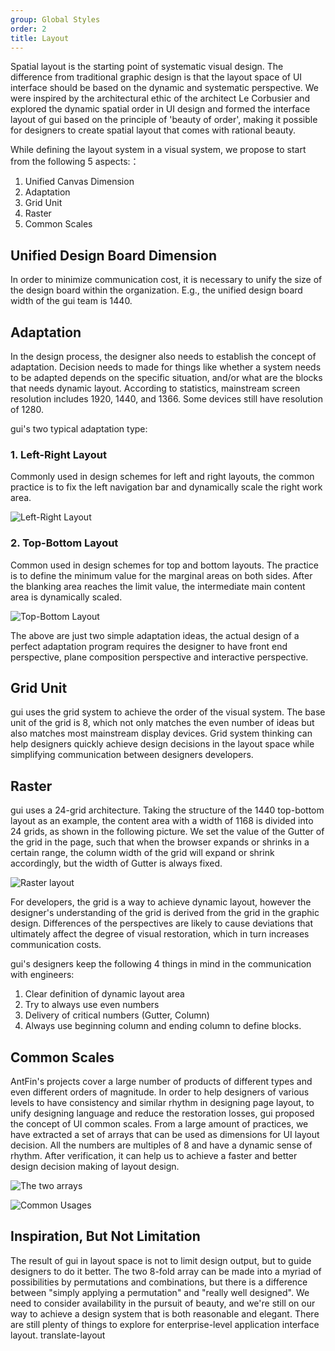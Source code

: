 ```yaml
---
group: Global Styles
order: 2
title: Layout
---
```


Spatial layout is the starting point of systematic visual design. The difference from traditional graphic design is that the layout space of UI interface should be based on the dynamic and systematic perspective. We were inspired by the architectural ethic of the architect Le Corbusier and explored the dynamic spatial order in UI design and formed the interface layout of gui based on the principle of 'beauty of order', making it possible for designers to create spatial layout that comes with rational beauty.

While defining the layout system in a visual system, we propose to start from the following 5 aspects:：

1. Unified Canvas Dimension
2. Adaptation
3. Grid Unit
4. Raster
5. Common Scales

## Unified Design Board Dimension

In order to minimize communication cost, it is necessary to unify the size of the design board within the organization. E.g., the unified design board width of the gui team is 1440.

## Adaptation

In the design process, the designer also needs to establish the concept of adaptation. Decision needs to made for things like whether a system needs to be adapted depends on the specific situation, and/or what are the blocks that needs dynamic layout. According to statistics, mainstream screen resolution includes 1920, 1440, and 1366. Some devices still have resolution of 1280.

gui's two typical adaptation type:

### 1. Left-Right Layout

Commonly used in design schemes for left and right layouts, the common practice is to fix the left navigation bar and dynamically scale the right work area.

![Left-Right Layout](https://gw.alipayobjects.com/zos/rmsportal/vSqMhPolCtINKLvVVdLt.png)

### 2. Top-Bottom Layout

Common used in design schemes for top and bottom layouts. The practice is to define the minimum value for the marginal areas on both sides. After the blanking area reaches the limit value, the intermediate main content area is dynamically scaled.

![Top-Bottom Layout](https://gw.alipayobjects.com/zos/rmsportal/VQEiJqtZfvvdyZSKcEsE.png)

The above are just two simple adaptation ideas, the actual design of a perfect adaptation program requires the designer to have front end perspective, plane composition perspective and interactive perspective.

## Grid Unit

gui uses the grid system to achieve the order of the visual system. The base unit of the grid is 8, which not only matches the even number of ideas but also matches most mainstream display devices. Grid system thinking can help designers quickly achieve design decisions in the layout space while simplifying communication between designers developers.

## Raster

gui uses a 24-grid architecture. Taking the structure of the 1440 top-bottom layout as an example, the content area with a width of 1168 is divided into 24 grids, as shown in the following picture. We set the value of the Gutter of the grid in the page, such that when the browser expands or shrinks in a certain range, the column width of the grid will expand or shrink accordingly, but the width of Gutter is always fixed.

![Raster layout](https://gw.alipayobjects.com/zos/rmsportal/YPUZpPCzFgQHVxXCIAzq.png)

For developers, the grid is a way to achieve dynamic layout, however the designer's understanding of the grid is derived from the grid in the graphic design. Differences of the perspectives are likely to cause deviations that ultimately affect the degree of visual restoration, which in turn increases communication costs.

gui's designers keep the following 4 things in mind in the communication with engineers:

1. Clear definition of dynamic layout area
2. Try to always use even numbers
3. Delivery of critical numbers (Gutter, Column)
4. Always use beginning column and ending column to define blocks.

## Common Scales

AntFin's projects cover a large number of products of different types and even different orders of magnitude. In order to help designers of various levels to have consistency and similar rhythm in designing page layout, to unify designing language and reduce the restoration losses, gui proposed the concept of UI common scales. From a large amount of practices, we have extracted a set of arrays that can be used as dimensions for UI layout decision. All the numbers are multiples of 8 and have a dynamic sense of rhythm. After verification, it can help us to achieve a faster and better design decision making of layout design.

![The two arrays](https://gw.alipayobjects.com/zos/rmsportal/ZBeDQMLMHLRfmUlUaaII.png)

![Common Usages](https://gw.alipayobjects.com/zos/rmsportal/QWsZUeuqYGQJqJxIPHOx.png)

## Inspiration, But Not Limitation

The result of gui in layout space is not to limit design output, but to guide designers to do it better. The two 8-fold array can be made into a myriad of possibilities by permutations and combinations, but there is a difference between "simply applying a permutation" and "really well designed". We need to consider availability in the pursuit of beauty, and we're still on our way to achieve a design system that is both reasonable and elegant. There are still plenty of things to explore for enterprise-level application interface layout. translate-layout

